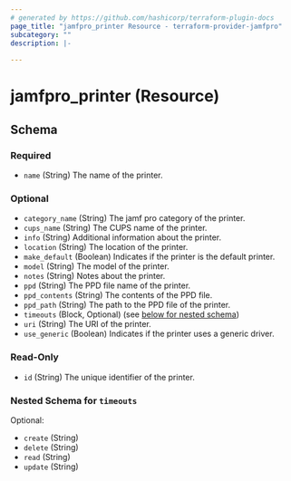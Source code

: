 ```yaml
---
# generated by https://github.com/hashicorp/terraform-plugin-docs
page_title: "jamfpro_printer Resource - terraform-provider-jamfpro"
subcategory: ""
description: |-
  
---
```


# jamfpro_printer (Resource)





<!-- schema generated by tfplugindocs -->
## Schema

### Required

- `name` (String) The name of the printer.

### Optional

- `category_name` (String) The jamf pro category of the printer.
- `cups_name` (String) The CUPS name of the printer.
- `info` (String) Additional information about the printer.
- `location` (String) The location of the printer.
- `make_default` (Boolean) Indicates if the printer is the default printer.
- `model` (String) The model of the printer.
- `notes` (String) Notes about the printer.
- `ppd` (String) The PPD file name of the printer.
- `ppd_contents` (String) The contents of the PPD file.
- `ppd_path` (String) The path to the PPD file of the printer.
- `timeouts` (Block, Optional) (see [below for nested schema](#nestedblock--timeouts))
- `uri` (String) The URI of the printer.
- `use_generic` (Boolean) Indicates if the printer uses a generic driver.

### Read-Only

- `id` (String) The unique identifier of the printer.

<a id="nestedblock--timeouts"></a>
### Nested Schema for `timeouts`

Optional:

- `create` (String)
- `delete` (String)
- `read` (String)
- `update` (String)
